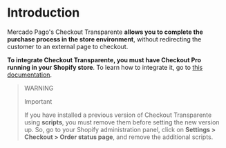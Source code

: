 # Introduction

Mercado Pago's Checkout Transparente **allows you to complete the purchase process in the store environment**, without redirecting the customer to an external page to checkout.

**To integrate Checkout Transparente, you must have Checkout Pro running in your Shopify store**. To learn how to integrate it, go to [this documentation](developers/en/docs/shopify/introduction).

> WARNING
>
> Important
>
> If you have installed a previous version of Checkout Transparente using **scripts**, you must remove them before setting the new version up. So, go to your Shopify administration panel, click on **Settings > Checkout > Order status page**, and remove the additional scripts.